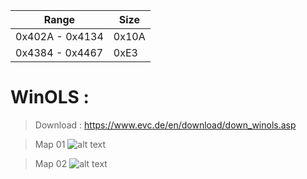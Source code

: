 | Range | Size  |
| ------ | ------ |
| 0x402A - 0x4134 | 0x10A
| 0x4384 - 0x4467 | 0xE3

# WinOLS : 

> Download : https://www.evc.de/en/download/down_winols.asp

> Map 01
![alt text](https://i.ibb.co/pXLc933/map-0x1.png)


> Map 02
![alt text](https://i.ibb.co/zhK7HLW/map-0x2.png)